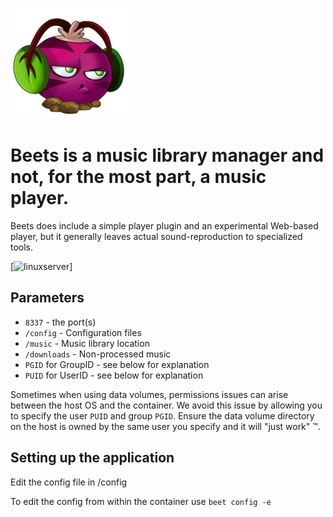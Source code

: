 [appurl]: http://beets.io/
[![beets](https://raw.githubusercontent.com/linuxserver/docker-templates/master/linuxserver.io/img/beets-icon.png)][appurl]

# Beets is a music library manager and not, for the most part, a music player.

Beets does include a simple player plugin and an experimental Web-based player, but it generally leaves actual sound-reproduction to specialized tools. 

[![linuxserver](https://raw.githubusercontent.com/linuxserver/docker-templates/master/linuxserver.io/img/linuxserver_medium.png)]

## Parameters

* `8337` - the port(s)
* `/config` - Configuration files
* `/music` - Music library location
* `/downloads` - Non-processed music
* `PGID` for GroupID - see below for explanation
* `PUID` for UserID - see below for explanation

Sometimes when using data volumes, permissions issues can arise between the host OS and the container. We avoid this issue by allowing you to specify the user `PUID` and group `PGID`. Ensure the data volume directory on the host is owned by the same user you specify and it will "just work" ™.

## Setting up the application 

Edit the config file in /config

To edit the config from within the container use `beet config -e`
